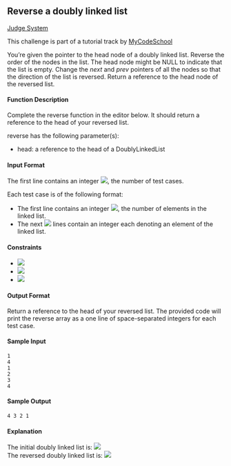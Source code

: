 ## Reverse a doubly linked list

[Judge System](https://www.hackerrank.com/challenges/reverse-a-doubly-linked-list/problem)

This challenge is part of a tutorial track by [MyCodeSchool](https://www.youtube.com/user/mycodeschool)

You’re given the pointer to the head node of a doubly linked list. Reverse the order of the nodes in the list. The head node might be NULL to indicate that the list is empty. Change the *next* and *prev* pointers of all the nodes so that the direction of the list is reversed. Return a reference to the head node of the reversed list.

#### Function Description

Complete the reverse function in the editor below. It should return a reference to the head of your reversed list.

reverse has the following parameter(s):

- head: a reference to the head of a DoublyLinkedList

#### Input Format

The first line contains an integer <img src="https://latex.codecogs.com/svg.latex?\Large&space;t">, the number of test cases.

Each test case is of the following format:

- The first line contains an integer <img src="https://latex.codecogs.com/svg.latex?\Large&space;n">, the number of elements in the linked list.
- The next <img src="https://latex.codecogs.com/svg.latex?\Large&space;n"> lines contain an integer each denoting an element of the linked list.

#### Constraints
- <img src="https://latex.codecogs.com/svg.latex?\Large&space;1\le{t}\le{10}">
- <img src="https://latex.codecogs.com/svg.latex?\Large&space;0\le{n}\le{1000}">
- <img src="https://latex.codecogs.com/svg.latex?\Large&space;0\le{DoublyLinkedListNode.data}\le{1000}">

#### Output Format

Return a reference to the head of your reversed list. The provided code will print the reverse array as a one line of space-separated integers for each test case.

#### Sample Input
```
1
4
1
2
3
4
```
#### Sample Output
```
4 3 2 1 
```
#### Explanation

The initial doubly linked list is: <img src="https://latex.codecogs.com/svg.latex?\Large&space;1\leftrightarrow{2}\leftrightarrow{3}\leftrightarrow{4}\rightarrow{NULL}"><br>
The reversed doubly linked list is: <img src="https://latex.codecogs.com/svg.latex?\Large&space;4\leftrightarrow{3}\leftrightarrow{2}\leftrightarrow{1}\rightarrow{NULL}">

